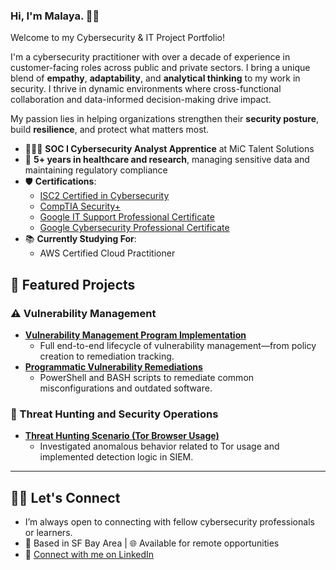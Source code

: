 ### Hi, I'm Malaya. 👋🏾 

Welcome to my Cybersecurity & IT Project Portfolio!

I'm a cybersecurity practitioner with over a decade of experience in customer-facing roles across public and private sectors. I bring a unique blend of **empathy**, **adaptability**, and **analytical thinking** to my work in security. I thrive in dynamic environments where cross-functional collaboration and data-informed decision-making drive impact.

My passion lies in helping organizations strengthen their **security posture**, build **resilience**, and protect what matters most.

- 👩🏾‍💻 **SOC I Cybersecurity Analyst Apprentice** at MiC Talent Solutions  
- 🏥 **5+ years in healthcare and research**, managing sensitive data and maintaining regulatory compliance  
- 🛡️ **Certifications**:  
  - [ISC2 Certified in Cybersecurity](https://drive.google.com/file/d/1e5b-87hSjKbujpHuLJQ8yyWORJVac9Qk/view?usp=sharing)
  - [CompTIA Security+](https://drive.google.com/file/d/1PZ3bCFNR6ekGCDT9IBXWl2Ju_ZKOZ-nf/view?usp=sharing)  
  - [Google IT Support Professional Certificate](https://drive.google.com/file/d/148t_BbIvF_kDBkyfoFhRpP-5IuYnqu_S/view?usp=sharing)
  - [Google Cybersecurity Professional Certificate](https://drive.google.com/file/d/1Rzqub5khBzRl2M70WKEAgiPpiK2w_sg_/view?usp=sharing)  
- 📚 **Currently Studying For**:  
  - AWS Certified Cloud Practitioner

## 🎯 Featured Projects
 
### ⚠️ Vulnerability Management

- **[Vulnerability Management Program Implementation](https://github.com/malaya-m/vulnerability-management-program/)**
   - Full end-to-end lifecycle of vulnerability management—from policy creation to remediation tracking.
- **[Programmatic Vulnerability Remediations](https://github.com/)**
   - PowerShell and BASH scripts to remediate common misconfigurations and outdated software.

### 🚨 Threat Hunting and Security Operations

- **[Threat Hunting Scenario (Tor Browser Usage)](https://github.com/)**
   - Investigated anomalous behavior related to Tor usage and implemented detection logic in SIEM.

---

## 🤝🏾 Let's Connect
- I’m always open to connecting with fellow cybersecurity professionals or learners.
- 📍 Based in SF Bay Area | 🌐 Available for remote opportunities
- 🔗 [Connect with me on LinkedIn](https://www.linkedin.com/in/malayamanacop)
